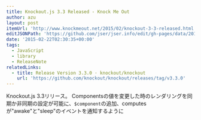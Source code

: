 ```yaml
---
title: Knockout.js 3.3 Released - Knock Me Out
author: azu
layout: post
itemUrl: 'http://www.knockmeout.net/2015/02/knockout-3-3-released.html'
editJSONPath: 'https://github.com/jser/jser.info/edit/gh-pages/data/2015/02/index.json'
date: '2015-02-22T02:30:35+00:00'
tags:
  - JavaScript
  - library
  - ReleaseNote
relatedLinks:
  - title: Release Version 3.3.0 · knockout/knockout
    url: 'https://github.com/knockout/knockout/releases/tag/v3.3.0'
---
```

Knockout.js 3.3リリース。
Componentsの値を変更した時のレンダリングを同期か非同期の設定が可能に、`$component`の追加、computesが"awake"と"sleep"のイベントを通知するように
